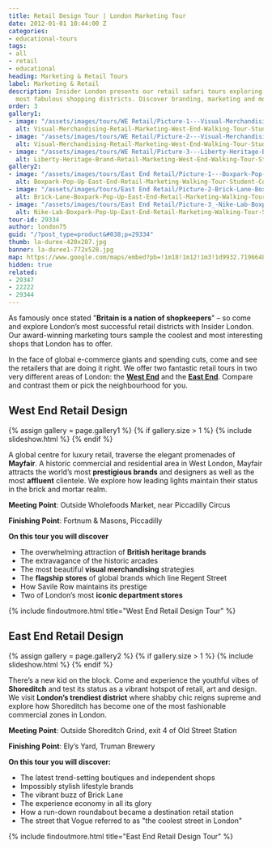 ```yaml
---
title: Retail Design Tour | London Marketing Tour
date: 2012-01-01 10:44:00 Z
categories:
- educational-tours
tags:
- all
- retail
- educational
heading: Marketing & Retail Tours
label: Marketing & Retail
description: Insider London presents our retail safari tours exploring two of London's
  most fabulous shopping districts. Discover branding, marketing and more.
order: 3
gallery1:
- image: "/assets/images/tours/WE Retail/Picture-1---Visual-Merchandising-Retail-Marketing-West-End-Walking-Tour-Student-Corporate.JPG.jpg"
  alt: Visual-Merchandising-Retail-Marketing-West-End-Walking-Tour-Student-Corporate
- image: "/assets/images/tours/WE Retail/Picture-2---Visual-Merchandising-Retail-Marketing-West-End-Walking-Tour-Student-Corporate.jpg"
  alt: Visual-Merchandising-Retail-Marketing-West-End-Walking-Tour-Student-Corporate
- image: "/assets/images/tours/WE Retail/Picture-3---Liberty-Heritage-Brand-Retail-Marketing-West-End-Walking-Tour-Student-Corporate.JPG.jpg"
  alt: Liberty-Heritage-Brand-Retail-Marketing-West-End-Walking-Tour-Student-Corporate
gallery2:
- image: "/assets/images/tours/East End Retail/Picture-1---Boxpark-Pop-Up-East-End-Retail-Marketing-Walking-Tour-Student-Corporate.jpg"
  alt: Boxpark-Pop-Up-East-End-Retail-Marketing-Walking-Tour-Student-Corporate
- image: "/assets/images/tours/East End Retail/Picture-2-Brick-Lane-Boxpark-Pop-Up-East-End-Retail-Marketing-Walking-Tour-Student-Corporate.jpg"
  alt: Brick-Lane-Boxpark-Pop-Up-East-End-Retail-Marketing-Walking-Tour-Student-Corporate
- image: "/assets/images/tours/East End Retail/Picture-3_-Nike-Lab-Boxpark-Pop-Up-East-End-Retail-Marketing-Walking-Tour-Student-Corporate.jpg"
  alt: Nike-Lab-Boxpark-Pop-Up-East-End-Retail-Marketing-Walking-Tour-Student-Corporate
tour-id: 29334
author: london75
guid: "/?post_type=product&#038;p=29334"
thumb: la-duree-420x287.jpg
banner: la-duree1-772x528.jpg
map: https://www.google.com/maps/embed?pb=!1m18!1m12!1m3!1d9932.719664857414!2d-0.14276057544238435!3d51.50991514619343!2m3!1f0!2f0!3f0!3m2!1i1024!2i768!4f13.1!3m3!1m2!1s0x487604d3ff201fc1%3A0xf08adf0cfb3eb2fe!2sPiccadilly+Circus%2C+London+W1D+7ET%2C+UK!5e0!3m2!1sen!2s!4v1431588804686
hidden: true
related:
- 29347
- 22222
- 29344
---
```


As famously once stated "**Britain is a nation of shopkeepers**" – so come and explore London’s most successful retail districts with Insider London. Our award-winning marketing tours sample the coolest and most interesting shops that London has to offer.

In the face of global e-commerce giants and spending cuts, come and see the retailers that are doing it right. We offer two fantastic retail tours in two very different areas of London: the **[West End](#west-end-retail-design)** and the **[East End](#east-end-retail-design)**. Compare and contrast them or pick the neighbourhood for you.

## West End Retail Design 

{% assign gallery = page.gallery1 %}
{% if gallery.size > 1 %}
  {% include slideshow.html %}
{% endif %}

A global centre for luxury retail, traverse the elegant promenades of **Mayfair**. A historic commercial and residential area in West London, Mayfair attracts the world’s most **prestigious brands** and designers as well as the most **affluent** clientele. We explore how leading lights maintain their status in the brick and mortar realm.

**Meeting Point**: Outside Wholefoods Market, near Piccadilly Circus

**Finishing Point**: Fortnum & Masons, Piccadilly

**On this tour you will discover**

* The overwhelming attraction of **British heritage brands**
* The extravagance of the historic arcades
* The most beautiful **visual merchandising** strategies
* The **flagship stores** of global brands which line Regent Street
* How Savile Row maintains its prestige
* Two of London’s most **iconic department stores**

{% include findoutmore.html title="West End Retail Design Tour" %}

## East End Retail Design

{% assign gallery = page.gallery2 %}
{% if gallery.size > 1 %}
  {% include slideshow.html %}
{% endif %}

There’s a new kid on the block. Come and experience the youthful vibes of **Shoreditch** and test its status as a vibrant hotspot of retail, art and design. We visit **London’s trendiest district** where shabby chic reigns supreme and explore how Shoreditch has become one of the most fashionable commercial zones in London.

**Meeting Point**: Outside Shoreditch Grind, exit 4 of Old Street Station

**Finishing Point**: Ely’s Yard, Truman Brewery

**On this tour you will discover:**
* The latest trend-setting boutiques and independent shops
* Impossibly stylish lifestyle brands
* The vibrant buzz of Brick Lane
* The experience economy in all its glory
* How a run-down roundabout became a destination retail station
* The street that Vogue referred to as "the coolest street in London"


{% include findoutmore.html title="East End Retail Design Tour" %}
